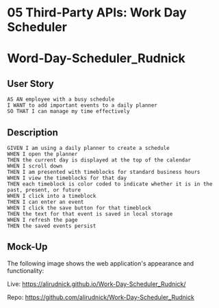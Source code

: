 # 05 Third-Party APIs: Work Day Scheduler
# Word-Day-Scheduler_Rudnick
## User Story

```
AS AN employee with a busy schedule
I WANT to add important events to a daily planner
SO THAT I can manage my time effectively

```

## Description

```
GIVEN I am using a daily planner to create a schedule
WHEN I open the planner
THEN the current day is displayed at the top of the calendar
WHEN I scroll down
THEN I am presented with timeblocks for standard business hours
WHEN I view the timeblocks for that day
THEN each timeblock is color coded to indicate whether it is in the past, present, or future
WHEN I click into a timeblock
THEN I can enter an event
WHEN I click the save button for that timeblock
THEN the text for that event is saved in local storage
WHEN I refresh the page
THEN the saved events persist

```
## Mock-Up

The following image shows the web application's appearance and functionality:


Live: https://alirudnick.github.io/Work-Day-Scheduler_Rudnick/

Repo: https://github.com/alirudnick/Work-Day-Scheduler_Rudnick

